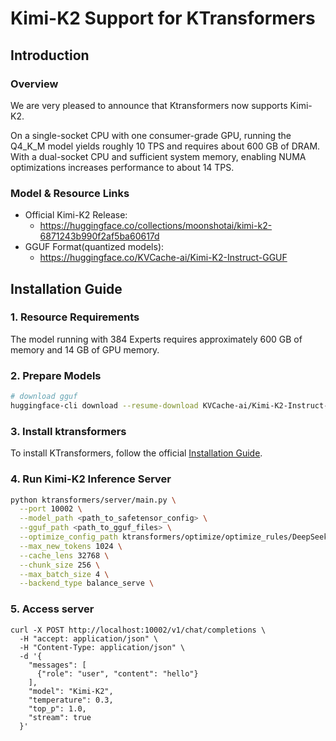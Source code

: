 # Kimi-K2 Support for KTransformers

## Introduction

### Overview
We are very pleased to announce that Ktransformers now supports Kimi-K2.

On a single-socket CPU with one consumer-grade GPU, running the Q4_K_M model yields roughly 10 TPS and requires about 600 GB of DRAM.  
With a dual-socket CPU and sufficient system memory, enabling NUMA optimizations increases performance to about 14 TPS.

### Model & Resource Links

- Official Kimi-K2 Release: 
  - https://huggingface.co/collections/moonshotai/kimi-k2-6871243b990f2af5ba60617d
- GGUF Format(quantized models):
  - https://huggingface.co/KVCache-ai/Kimi-K2-Instruct-GGUF

## Installation Guide

### 1. Resource Requirements

The model running with 384 Experts requires approximately 600 GB of memory and 14 GB of GPU memory.

### 2. Prepare Models

```bash
# download gguf
huggingface-cli download --resume-download KVCache-ai/Kimi-K2-Instruct-GGUF

```

### 3. Install ktransformers

To install KTransformers, follow the official [Installation Guide](https://kvcache-ai.github.io/ktransformers/en/install.html).

### 4. Run Kimi-K2 Inference Server

```bash
python ktransformers/server/main.py \
  --port 10002 \
  --model_path <path_to_safetensor_config> \
  --gguf_path <path_to_gguf_files> \
  --optimize_config_path ktransformers/optimize/optimize_rules/DeepSeek-V3-Chat-serve.yaml \
  --max_new_tokens 1024 \
  --cache_lens 32768 \
  --chunk_size 256 \
  --max_batch_size 4 \
  --backend_type balance_serve \
```

### 5. Access server

```
curl -X POST http://localhost:10002/v1/chat/completions \
  -H "accept: application/json" \
  -H "Content-Type: application/json" \
  -d '{
    "messages": [
      {"role": "user", "content": "hello"}
    ],
    "model": "Kimi-K2",
    "temperature": 0.3,
    "top_p": 1.0,
    "stream": true
  }'
```
